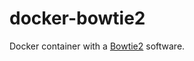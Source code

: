 # docker-bowtie2

Docker container with a [Bowtie2](http://bowtie-bio.sourceforge.net/bowtie2/index.shtml) software.


